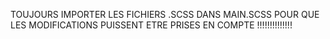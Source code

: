 TOUJOURS IMPORTER LES FICHIERS .SCSS DANS MAIN.SCSS POUR QUE LES MODIFICATIONS PUISSENT ETRE PRISES EN COMPTE !!!!!!!!!!!!!!